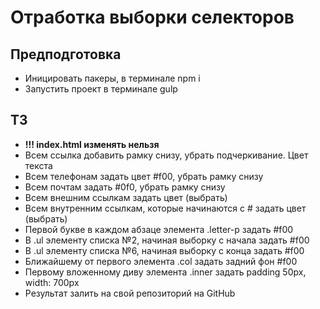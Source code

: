 # Отработка выборки селекторов
## Предподготовка
* Иницировать пакеры, в терминале npm i
* Запустить проект в терминале gulp

## ТЗ
* **!!! index.html изменять нельзя**
* Всем ссылка добавить рамку снизу, убрать подчеркивание. Цвет текста
* Всем телефонам задать цвет #f00, убрать рамку снизу
* Всем почтам задать #0f0, убрать рамку снизу
* Всем внешним ссылкам задать цвет (выбрать) 
* Всем внутренним ссылкам, которые начинаются с # задать цвет (выбрать) 
* Первой букве в каждом абзаце элемента .letter-p задать #f00
* В .ul элементу списка №2, начиная выборку с начала задать #f00
* В .ul элементу списка №6, начиная выборку с конца задать #f00
* Ближайшему от первого элемента .col задать задний фон #f00
* Первому вложенному диву элемента .inner задать padding 50px, width: 700px
* Результат залить на свой репозиторий на GitHub